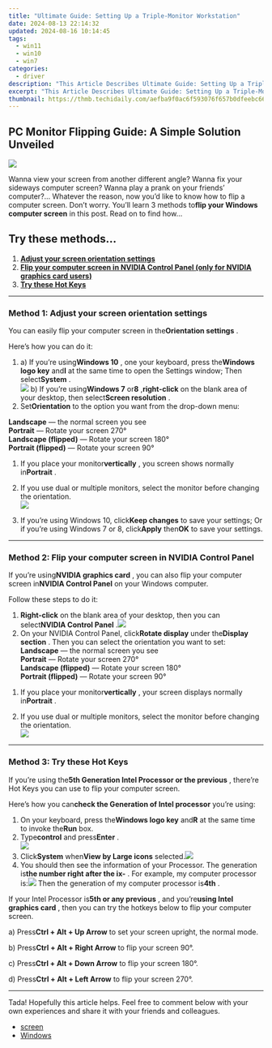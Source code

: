 ```yaml
---
title: "Ultimate Guide: Setting Up a Triple-Monitor Workstation"
date: 2024-08-13 22:14:32
updated: 2024-08-16 10:14:45
tags:
  - win11
  - win10
  - win7
categories:
  - driver
description: "This Article Describes Ultimate Guide: Setting Up a Triple-Monitor Workstation"
excerpt: "This Article Describes Ultimate Guide: Setting Up a Triple-Monitor Workstation"
thumbnail: https://thmb.techidaily.com/aefba9f0ac6f593076f657b0dfeebc66593ffd1b9ade996e1956601a5424d0a8.jpg
---
```


## PC Monitor Flipping Guide: A Simple Solution Unveiled

![](https://images.drivereasy.com/wp-content/uploads/2018/10/img_5bc8408f465fa.jpg)

 Wanna view your screen from another different angle? Wanna fix your sideways computer screen? Wanna play a prank on your friends’ computer?… Whatever the reason, now you’d like to know how to flip a computer screen. Don’t worry. You’ll learn 3 methods to**flip your Windows computer screen** in this post. Read on to find how…

## Try these methods…

1. **[Adjust your screen orientation settings](https://tools.techidaily.com/drivereasy/download/)**
2. **[Flip your computer screen in NVIDIA Control Panel (only for NVIDIA graphics card users)](https://www.drivereasy.com/knowledge/how-to-flip-computer-screen-solved/#m2)**
3. **[Try these Hot Keys](https://tools.techidaily.com/drivereasy/download/)**

---

### Method 1: Adjust your screen orientation settings

 You can easily flip your computer screen in the**Orientation settings** .

Here’s how you can do it:

1. a) If you’re using**Windows 10** , one your keyboard, press the**Windows logo key** and**I** at the same time to open the Settings window; Then select**System** .  
![](https://images.drivereasy.com/wp-content/uploads/2018/10/img_5bc841fc50433.jpg) b) If you’re using**Windows 7** or**8** ,**right-click** on the blank area of your desktop, then select**Screen resolution** .
2. Set**Orientation** to the option you want from the drop-down menu:  

**Landscape** — the normal screen you see  
**Portrait** — Rotate your screen 270°  
**Landscape (flipped)** — Rotate your screen 180°  
**Portrait (flipped)** — Rotate your screen 90°  

 1) If you place your monitor**vertically** , you screen shows normally in**Portrait** .  

 2) If you use dual or multiple monitors, select the monitor before changing the orientation.  
![](https://images.drivereasy.com/wp-content/uploads/2018/10/img_5bc84399edf8c.jpg)

3. If you’re using Windows 10, click**Keep changes** to save your settings; Or if you’re using Windows 7 or 8, click**Apply** then**OK** to save your settings.

---

### Method 2: Flip your computer screen in NVIDIA Control Panel

 If you’re using**NVIDIA graphics card** , you can also flip your computer screen in**NVIDIA Control Panel** on your Windows computer.

Follow these steps to do it:

1. **Right-click** on the blank area of your desktop, then you can select**NVIDIA Control Panel** .![](https://images.drivereasy.com/wp-content/uploads/2018/10/img_5bc844d04817c.jpg)
2. On your NVIDIA Control Panel, click**Rotate display** under the**Display section** . Then you can select the orientation you want to set:  
**Landscape** — the normal screen you see  
**Portrait** — Rotate your screen 270°  
**Landscape (flipped)** — Rotate your screen 180°  
**Portrait (flipped)** — Rotate your screen 90°  

 1) If you place your monitor**vertically** , your screen displays normally in**Portrait** .  

 2) If you use dual or multiple monitors, select the monitor before changing the orientation.  
![](https://images.drivereasy.com/wp-content/uploads/2018/10/img_5bc8455019b8f.jpg)

---

### Method 3: Try these Hot Keys

 If you’re using the**5th Generation Intel Processor or the previous** , there’re Hot Keys you can use to flip your computer screen.

 Here’s how you can**check the Generation of Intel processor** you’re using:

1. On your keyboard, press the**Windows logo key** and**R** at the same time to invoke the**Run** box.
2. Type**control** and press**Enter** .  
![](https://images.drivereasy.com/wp-content/uploads/2018/10/img_5bc84627896f2.png)
3. Click**System** when**View by Large icons** selected.![](https://images.drivereasy.com/wp-content/uploads/2018/10/img_5bc84656e6c56.jpg)
4. You should then see the information of your Processor. The generation is**the number right after the ix-** . For example, my computer processor is:![](https://images.drivereasy.com/wp-content/uploads/2018/10/img_5bc846824fb6c.jpg) Then the generation of my computer processor is**4th** .

 If your Intel Processor is**5th or any previous** , and you’re**using Intel graphics card** , then you can try the hotkeys below to flip your computer screen.

 a) Press**Ctrl + Alt + Up Arrow** to set your screen upright, the normal mode.

 b) Press**Ctrl + Alt + Right Arrow** to flip your screen 90°.

 c) Press**Ctrl + Alt + Down Arrow** to flip your screen 180°.

 d) Press**Ctrl + Alt + Left Arrow** to flip your screen 270°.

 ---

 Tada! Hopefully this article helps. Feel free to comment below with your own experiences and share it with your friends and colleagues.

* [screen](https://tools.techidaily.com/drivereasy/download/)
* [Windows](https://tools.techidaily.com/drivereasy/download/)

<ins class="adsbygoogle"
     style="display:block"
     data-ad-format="autorelaxed"
     data-ad-client="ca-pub-7571918770474297"
     data-ad-slot="1223367746"></ins>



<ins class="adsbygoogle"
     style="display:block"
     data-ad-client="ca-pub-7571918770474297"
     data-ad-slot="8358498916"
     data-ad-format="auto"
     data-full-width-responsive="true"></ins>
